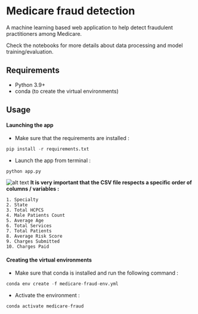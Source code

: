 # Medicare fraud detection
A machine learning based web application to help detect fraudulent practitioners among Medicare.

Check the notebooks for more details about data processing and model training/evaluation.

## Requirements
* Python 3.9+
* conda (to create the virtual environments)

## Usage 
#### Launching the app
* Make sure that the requirements are installed : 
```python
pip install -r requirements.txt
``` 
* Launch the app from terminal :
```
python app.py
``` 

![alt text](https://i.ibb.co/gMpTxzL/interface.png)
__It is very important that the CSV file respects a specific order of columns / variables :__
   
    1. Specialty
    2. State
    3. Total HCPCS
    4. Male Patients Count
    5. Average Age
    6. Total Services
    7. Total Patients
    8. Average Risk Score
    9. Charges Submitted
    10. Charges Paid 

#### Creating the virtual environments
* Make sure that conda is installed and run the following command :
```python
conda env create -f medicare-fraud-env.yml
``` 
* Activate the environment :
```python
conda activate medicare-fraud
``` 